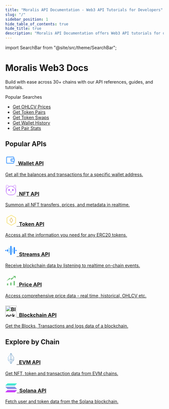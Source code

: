 ```yaml
---
title: "Moralis API Documentation - Web3 API Tutorials for Developers"
slug: "/"
sidebar_position: 1
hide_table_of_contents: true
hide_title: true
description: "Moralis API Documentation offers Web3 API tutorials for developers. Integrate Web3 into any tech stack with powerful APIs and step-by-step guides."
---
```


<head>
  <title>Moralis API Documentation - Web3 API Tutorials for Developers</title>
  <meta name="google-site-verification" content="QZyujgj641snkG6ghbv9VJq5lDJkTkino1N4bIZmSos" />
</head>

import SearchBar from "@site/src/theme/SearchBar";

<div id="home">
    <div className="intro">
        <h1>Moralis Web3 Docs</h1>
        <p>Build with ease across 30+ chains with our API references, guides, and tutorials.</p>
        <SearchBar />
        <div className="popular-searches">
            <div>Popular Searches</div>
            <ul>
                <li><a href="/web3-data-api/evm/reference/price/get-ohlcv-by-pair-address">Get OHLCV Prices</a></li>
                <li><a href="/web3-data-api/solana/reference/get-token-pairs-by-address">Get Token Pairs</a></li>
                <li><a href="/web3-data-api/evm/reference/get-swaps-by-token-address">Get Token Swaps</a></li>
                <li><a href="/web3-data-api/evm/reference/wallet-api/get-wallet-history">Get Wallet History</a></li>
                <li><a href="/web3-data-api/evm/reference/get-token-pair-stats">Get Pair Stats</a></li>
            </ul>
        </div>
    </div>
</div>

<div className="container">
    <h2>Popular APIs</h2>
    <div className="row">
        <div className="col col--4">
            <div className="col-demo margin-bottom--lg">
                <a className="card padding--lg card--homepage" href="/web3-data-api/evm/reference/wallet-api">
                    <h3><svg xmlns="http://www.w3.org/2000/svg" width="33" height="32" viewBox="0 0 33 32" fill="none"><g clip-path="url(#clip0_9467_365051)"><path fill-rule="evenodd" clip-rule="evenodd" d="M6.86492 7.21751C5.96092 7.21751 5.22808 7.94751 5.22808 8.84801V23.152C5.22808 24.0525 5.96092 24.7825 6.86492 24.7825H24.1882C25.0922 24.7825 25.8251 24.0525 25.8251 23.152V20.8112C25.8251 20.0608 26.4358 19.4525 27.1891 19.4525C27.9424 19.4525 28.5531 20.0608 28.5531 20.8112V23.152C28.5531 25.5533 26.5989 27.5 24.1882 27.5H6.86492C4.45424 27.5 2.5 25.5533 2.5 23.152V8.84801C2.5 6.44667 4.45424 4.5 6.86492 4.5H24.1882C26.5989 4.5 28.5531 6.44667 28.5531 8.84801V11.1888C28.5531 11.9392 27.9424 12.5475 27.1891 12.5475C26.4358 12.5475 25.8251 11.9392 25.8251 11.1888V8.84801C25.8251 7.94751 25.0922 7.21751 24.1882 7.21751H6.86492Z" fill="#57A5FF"></path><path fill-rule="evenodd" clip-rule="evenodd" d="M19.724 13.7146C19.6076 13.7146 19.5132 13.8086 19.5132 13.9246V18.0626C19.5132 18.1786 19.6076 18.2726 19.724 18.2726H27.5735C27.6899 18.2726 27.7843 18.1786 27.7843 18.0626V13.9246C27.7843 13.8086 27.6899 13.7146 27.5735 13.7146H19.724ZM16.7852 13.9246C16.7852 12.3078 18.1009 10.9971 19.724 10.9971H27.5735C29.1966 10.9971 30.5123 12.3078 30.5123 13.9246V18.0626C30.5123 19.6794 29.1966 20.9901 27.5735 20.9901H19.724C18.1009 20.9901 16.7852 19.6794 16.7852 18.0626V13.9246Z" fill="#57A5FF"></path><path d="M22.6874 15.9999C22.6874 15.4336 22.2266 14.9746 21.6581 14.9746C21.0897 14.9746 20.6289 15.4336 20.6289 15.9999C20.6289 16.5661 21.0897 17.0251 21.6581 17.0251C22.2266 17.0251 22.6874 16.5661 22.6874 15.9999Z" fill="#57A5FF"></path></g><defs><clipPath id="clip0_9467_365051"><rect width="28" height="23" fill="white" transform="translate(2.5 4.5)"></rect></clipPath></defs></svg>&nbsp;&nbsp;Wallet API</h3>
                    <p>Get all the balances and transactions for a specific wallet address.</p>
                </a>
            </div>
        </div>
        <div className="col col--4">
            <div className="col-demo margin-bottom--lg">
                <a className="card padding--lg card--homepage" href="/web3-data-api/evm/reference/nft-api">
                    <h3><svg xmlns="http://www.w3.org/2000/svg" width="36" height="36" fill="none"><g clipPath="url(#a)"><path stroke="#BC68FF" strokeLinecap="round" strokeLinejoin="round" strokeWidth="2.6" d="m23.258 6.528 6.312-3.876c1.612-.995 3.687.171 3.687 2.058v18.129M12.899 6.528 6.57 2.652c-1.612-.995-3.687.171-3.687 2.058v18.129"/><path stroke="#9B22FF" strokeLinecap="round" strokeLinejoin="round" strokeWidth="2.8" d="M21.543 33.608h-6.929c-6.483 0-11.731-5.248-11.731-11.73v-1.081c0-8.353 8.13-15.18 15.178-15.18 7.05 0 15.18 6.827 15.18 15.18v1.08c0 6.483-5.25 11.732-11.732 11.732h.034Z"/><path fill="#9B22FF" d="m16.518 23.37 1.56.789 1.544-.79"/><path stroke="#BC68FF" strokeLinecap="round" strokeLinejoin="round" strokeWidth="2.6" d="m16.518 23.37 1.56.789 1.544-.79M18.079 24.468v2.109"/><circle cx="12.105" cy="17.95" r="2.084" fill="#9B22FF"/><circle cx="24.035" cy="17.95" r="2.084" fill="#9B22FF"/></g><defs><clipPath id="a"><path fill="#fff" d="M1.476.885h33.187v34.13H1.476z"/></clipPath></defs></svg>&nbsp;&nbsp;<span>NFT API</span></h3>
                    <p>Summon all NFT transfers, prices, and metadata in realtime.</p>
                </a>
            </div>
        </div>
        <div className="col col--4">
            <div className="col-demo margin-bottom--lg">
                <a className="card padding--lg card--homepage" href="/web3-data-api/evm/reference/token-api">
                    <h3><svg xmlns="http://www.w3.org/2000/svg" width="36" height="36" fill="none"><g strokeLinejoin="round" strokeWidth="2.8" clipPath="url(#a)"><path stroke="#F0C800" d="M5.261 10.055 19.124 2.05l13.863 8.004v16.007l-13.863 8.004L5.26 26.062V10.055Z"/><path stroke="#D69700" d="m19.124 10.412 4.588 7.646-4.588 7.646-4.587-7.646 4.587-7.646Z"/></g><defs><clipPath id="a"><path fill="#fff" d="M0 0h36v36H0z"/></clipPath></defs></svg>&nbsp;&nbsp;<span>Token API</span></h3>
                    <p>Access all the information you need for any ERC20 tokens.</p>
                </a>
            </div>
        </div>
        <div className="col col--4">
            <div className="col-demo margin-bottom--lg">
                <a className="card padding--lg card--homepage" href="/streams-api/evm">
                    <h3>
<svg xmlns="http://www.w3.org/2000/svg" width="36" height="36" viewBox="0 0 36 36" fill="none"><g id="Frame 1000003773"><path id="icon" d="M19.7999 5.4001V30.6001C19.7999 31.6126 18.9562 32.4001 17.9999 32.4001C16.9874 32.4001 16.1999 31.6126 16.1999 30.6001V5.4001C16.1999 4.44385 16.9874 3.6001 17.9999 3.6001C18.9562 3.6001 19.7999 4.44385 19.7999 5.4001ZM30.5999 9.0001V27.0001C30.5999 28.0126 29.7562 28.8001 28.7999 28.8001C27.7874 28.8001 26.9999 28.0126 26.9999 27.0001V9.0001C26.9999 8.04385 27.7874 7.2001 28.7999 7.2001C29.7562 7.2001 30.5999 8.04385 30.5999 9.0001ZM8.99994 16.2001V19.8001C8.99994 20.8126 8.15619 21.6001 7.19994 21.6001C6.18744 21.6001 5.39994 20.8126 5.39994 19.8001V16.2001C5.39994 15.2438 6.18744 14.4001 7.19994 14.4001C8.15619 14.4001 8.99994 15.2438 8.99994 16.2001ZM-6.10352e-05 18.0001C-6.10352e-05 17.0438 0.787439 16.2001 1.79994 16.2001C2.75619 16.2001 3.59994 17.0438 3.59994 18.0001C3.59994 19.0126 2.75619 19.8001 1.79994 19.8001C0.787439 19.8001 -6.10352e-05 19.0126 -6.10352e-05 18.0001ZM32.3999 18.0001C32.3999 17.0438 33.1874 16.2001 34.1999 16.2001C35.1562 16.2001 35.9999 17.0438 35.9999 18.0001C35.9999 19.0126 35.1562 19.8001 34.1999 19.8001C33.1874 19.8001 32.3999 19.0126 32.3999 18.0001Z" fill="#0F7FFF"></path><g id="icon_2"><path d="M14.3999 25.2V10.8C14.3999 9.84375 13.5562 9 12.5999 9C11.5874 9 10.7999 9.84375 10.7999 10.8V25.2C10.7999 26.2125 11.5874 27 12.5999 27C13.5562 27 14.3999 26.2125 14.3999 25.2Z" fill="#99D3FF"></path><path d="M25.1999 23.4V12.6C25.1999 11.6437 24.3562 10.8 23.3999 10.8C22.3874 10.8 21.5999 11.6437 21.5999 12.6V23.4C21.5999 24.4125 22.3874 25.2 23.3999 25.2C24.3562 25.2 25.1999 24.4125 25.1999 23.4Z" fill="#99D3FF"></path></g></g></svg>&nbsp;&nbsp;<span>Streams API</span></h3>
                    <p>Receive blockchain data by listening to realtime on-chain events.</p>
                </a>
            </div>
        </div>
        <div className="col col--4">
            <div className="col-demo margin-bottom--lg">
                <a className="card padding--lg card--homepage" href="/price-api">
                    <h3><svg id="Layer_24" xmlns="http://www.w3.org/2000/svg" width="36" height="36" viewBox="0 0 23.78 23.78"><line className="cls-1" x1="1.68" y1="21.66" x2="21.87" y2="21.66" fill="#6fc276"/><rect className="cls-4" x="3.59" y="17.65" width="2.58" height="3.99" fill="#6fc276"/><rect className="cls-4" x="10.53" y="15.76" width="2.58" height="5.88" fill="#6fc276"/><rect className="cls-4" x="17.48" y="12.68" width="2.58" height="8.96" fill="#6fc276"/><polyline className="cls-3" points="2.55 12.45 9.07 6.01 13.2 10.14 20.62 2.72" fill="#6fc276"/><polyline className="cls-2" points="16.42 2.01 21.75 2.01 21.75 7.05" fill="#6fc276"/></svg>&nbsp;&nbsp;<span>Price API</span></h3>
                    <p>Access comprehensive price data - real time, historical, OHLCV etc.</p>
                </a>
            </div>
        </div>
        <div className="col col--4">
            <div className="col-demo margin-bottom--lg">
                <a className="card padding--lg card--homepage" href="/web3-data-api/evm/reference/blockchain-api">
                    <h3><img src="https://developers.moralis.com/wp-content/uploads/2024/10/blockchain-api-36.svg" alt="Blockchain API" width="36" height="36" />&nbsp;&nbsp;Blockchain API</h3>
                    <p>Get the Blocks, Transactions and logs data of a blockchain.</p>
                </a>
            </div>
        </div>
    </div>
</div>

<div className="container">
    <h2>Explore by Chain</h2>
    <div className="row">
        <div className="col col--4">
            <div className="col-demo margin-bottom--lg">
                <a className="card padding--lg card--homepage" href="/web3-data-api/evm/reference">
                    <h3><svg xmlns="http://www.w3.org/2000/svg" width="36" height="36" fill="none"><path stroke="#85B3DB" strokeLinejoin="round" strokeMiterlimit="2.927" strokeWidth="2.238" d="M18.005 1.213 7.928 17.31l10.077 5.735V1.213Z"/><path stroke="#5B8DB9" strokeLinejoin="round" strokeMiterlimit="2.927" strokeWidth="2.238" d="M18 1.213v21.823l10.072-5.733L18 1.213Z"/><path stroke="#85B3DB" strokeLinejoin="round" strokeMiterlimit="2.927" strokeWidth="1.791" d="M18.005 34.801V27L7.928 21.366 18.005 34.8Z"/><path stroke="#5B8DB9" strokeLinejoin="round" strokeMiterlimit="2.927" strokeWidth="2.238" d="M18 26.987v7.799l10.072-13.43L18 26.987Z"/></svg>&nbsp;&nbsp;<span>EVM API</span></h3>
                    <p>Get NFT, token and transaction data from EVM chains.</p>
                </a>
            </div>
        </div>
        <div className="col col--4">
            <div className="col-demo margin-bottom--lg">
                <a className="card padding--lg card--homepage" href="/web3-data-api/solana/reference">
                    <h3>
<svg xmlns="http://www.w3.org/2000/svg" width="37" height="29" viewBox="0 0 37 29" fill="none"><g id="Solana"><g id="Vector"><path d="M6.51468 21.866C6.7319 21.6489 7.03058 21.5222 7.34735 21.5222H36.0747C36.5996 21.5222 36.8621 22.1554 36.491 22.5263L30.8161 28.198C30.5989 28.4151 30.3002 28.5417 29.9835 28.5417H1.25615C0.731204 28.5417 0.46873 27.9085 0.839814 27.5376L6.51468 21.866Z" fill="url(#paint0_linear_8357_1864)"></path><path d="M6.51467 0.689929C6.74094 0.472832 7.03962 0.346191 7.34735 0.346191H36.0747C36.5996 0.346191 36.8621 0.979392 36.491 1.35027L30.8161 7.02194C30.5989 7.23903 30.3002 7.36567 29.9834 7.36567H1.25614C0.731196 7.36567 0.468722 6.73247 0.839806 6.3616L6.51467 0.689929Z" fill="url(#paint1_linear_8357_1864)"></path><path d="M30.8161 11.2101C30.5989 10.993 30.3002 10.8664 29.9835 10.8664H1.25615C0.731204 10.8664 0.46873 11.4996 0.839814 11.8705L6.51468 17.5421C6.7319 17.7592 7.03058 17.8859 7.34735 17.8859H36.0747C36.5996 17.8859 36.8621 17.2527 36.491 16.8818L30.8161 11.2101Z" fill="url(#paint2_linear_8357_1864)"></path></g></g><defs><linearGradient id="paint0_linear_8357_1864" x1="18.6654" y1="0.346191" x2="18.6654" y2="28.5417" gradientUnits="userSpaceOnUse"><stop stop-color="#33FFCC"></stop><stop offset="1" stop-color="#D625FD"></stop></linearGradient><linearGradient id="paint1_linear_8357_1864" x1="18.6654" y1="0.346191" x2="18.6654" y2="28.5417" gradientUnits="userSpaceOnUse"><stop stop-color="#33FFCC"></stop><stop offset="1" stop-color="#D625FD"></stop></linearGradient><linearGradient id="paint2_linear_8357_1864" x1="18.6654" y1="0.346191" x2="18.6654" y2="28.5417" gradientUnits="userSpaceOnUse"><stop stop-color="#33FFCC"></stop><stop offset="1" stop-color="#D625FD"></stop></linearGradient></defs></svg>&nbsp;&nbsp;Solana API</h3>
                    <p>Fetch user and token data from the Solana blockchain.</p>
                </a>
            </div>
        </div>
    </div>
</div>
